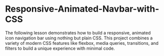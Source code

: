 # Responsive-Animated-Navbar-with-CSS
The following lesson demonstrates how to build a responsive, animated icon navigation bar using nothing but plain CSS. This project combines a variety of modern CSS features like flexbox, media queries, transitions, and filters to build a unique experience with minimal code.

